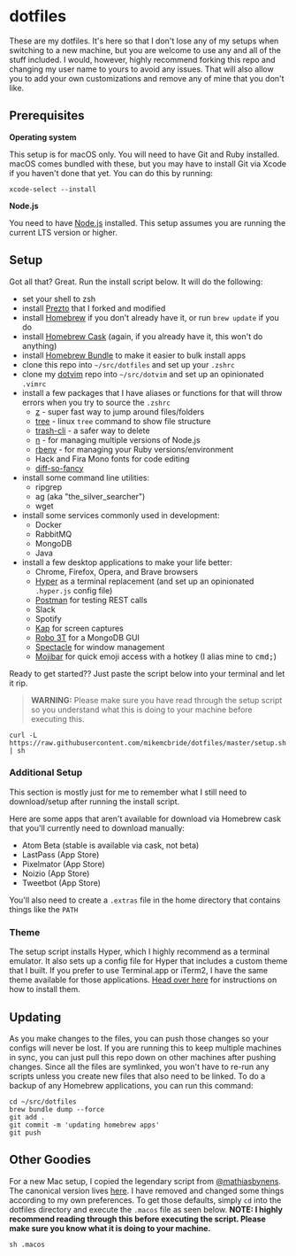 # dotfiles

These are my dotfiles. It's here so that I don't lose any of my setups when switching to a new machine, but you are welcome to use any and all of the stuff included. I would, however, highly recommend forking this repo and changing my user name to yours to avoid any issues. That will also allow you to add your own customizations and remove any of mine that you don't like.

## Prerequisites

**Operating system**

This setup is for macOS only. You will need to have Git and Ruby installed. macOS comes bundled with these, but you may have to install Git via Xcode if you haven't done that yet. You can do this by running:

```shell
xcode-select --install
```

**Node.js**

You need to have [Node.js](https://nodejs.org/en/download) installed. This setup assumes you are running the current LTS version or higher.

## Setup

Got all that? Great. Run the install script below. It will do the following:
- set your shell to zsh
- install [Prezto](https://github.com/sorin-ionescu/prezto) that I forked and modified
- install [Homebrew](http://brew.sh) if you don't already have it, or run `brew update` if you do
- install [Homebrew Cask](https://caskroom.github.io/) (again, if you already have it, this won't do anything)
- install [Homebrew Bundle](https://github.com/Homebrew/homebrew-bundle) to make it easier to bulk install apps
- clone this repo into  `~/src/dotfiles` and set up your `.zshrc`
- clone my [dotvim](https://github.com/mikemcbride/dotvim) repo into `~/src/dotvim` and set up an opinionated `.vimrc`
- install a few packages that I have aliases or functions for that will throw errors when you try to source the `.zshrc`
  - [z](http://github.com/rupa/z) - super fast way to jump around files/folders
  - [tree](http://brewformulas.org/tree) - linux `tree` command to show file structure
  - [trash-cli](http://github.com/sindresorhus/trash-cli) - a safer way to delete
  - [n](https://github.com/tj/n) - for managing multiple versions of Node.js
  - [rbenv](https://github.com/rbenv/rbenv) - for managing your Ruby versions/environment
  - Hack and Fira Mono fonts for code editing
  - [diff-so-fancy](https://github.com/so-fancy/diff-so-fancy)
- install some command line utilities:
  - ripgrep
  - ag (aka "the_silver_searcher")
  - wget
- install some services commonly used in development:
  - Docker
  - RabbitMQ
  - MongoDB
  - Java
- install a few desktop applications to make your life better:
  - Chrome, Firefox, Opera, and Brave browsers
  - [Hyper](https://hyper.is) as a terminal replacement (and set up an opinionated `.hyper.js` config file)
  - [Postman](https://www.getpostman.com/) for testing REST calls
  - Slack
  - Spotify
  - [Kap](https://getkap.co/) for screen captures
  - [Robo 3T](https://robomongo.org/) for a MongoDB GUI
  - [Spectacle](https://www.spectacleapp.com/) for window management
  - [Mojibar](https://github.com/muan/mojibar) for quick emoji access with a hotkey (I alias mine to <kbd>cmd</kbd><kbd>;</kbd>)

Ready to get started?? Just paste the script below into your terminal and let it rip.

> **WARNING:** Please make sure you have read through the setup script so you understand what this is doing to your machine before executing this.

```
curl -L https://raw.githubusercontent.com/mikemcbride/dotfiles/master/setup.sh | sh
```

### Additional Setup

This section is mostly just for me to remember what I still need to download/setup after running the install script.

Here are some apps that aren't available for download via Homebrew cask that you'll currently need to download manually:

- Atom Beta (stable is available via cask, not beta)
- LastPass (App Store)
- Pixelmator (App Store)
- Noizio (App Store)
- Tweetbot (App Store)

You'll also need to create a `.extras` file in the home directory that contains things like the `PATH`

### Theme

The setup script installs Hyper, which I highly recommend as a terminal emulator. It also sets up a config file for Hyper that includes a custom theme that I built. If you prefer to use Terminal.app or iTerm2, I have the same theme available for those applications. [Head over here](http://github.com/mikemcbride/electron-terminal-colors) for instructions on how to install them.

## Updating

As you make changes to the files, you can push those changes so your configs will never be lost. If you are running this to keep multiple machines in sync, you can just pull this repo down on other machines after pushing changes. Since all the files are symlinked, you won't have to re-run any scripts unless you create new files that also need to be linked. To do a backup of any Homebrew applications, you can run this command:

```
cd ~/src/dotfiles
brew bundle dump --force
git add .
git commit -m 'updating homebrew apps'
git push
```

## Other Goodies

For a new Mac setup, I copied the legendary script from [@mathiasbynens](https://github.com/mathiasbynens). The canonical version lives [here](https://mths.be/macos). I have removed and changed some things according to my own preferences. To get those defaults, simply `cd` into the dotfiles directory and execute the `.macos` file as seen below. **NOTE: I highly recommend reading through this before executing the script. Please make sure you know what it is doing to your machine.**

```
sh .macos
```
